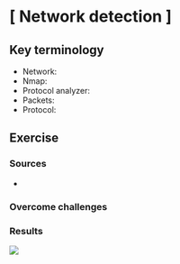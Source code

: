 # [ Network detection ]


## Key terminology
- Network: 
- Nmap: 
- Protocol analyzer: 
- Packets: 
- Protocol: 


## Exercise
### Sources
- 

### Overcome challenges


### Results



![](./../../../00_includes)